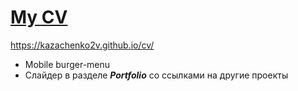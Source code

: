 # [My CV](https://kazachenko2v.github.io/cv/)
https://kazachenko2v.github.io/cv/

* Mobile burger-menu
* Слайдер в разделе ***Portfolio*** со ссылками на другие проекты
